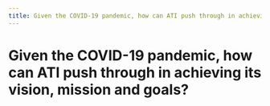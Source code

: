```yaml
---
title: Given the COVID-19 pandemic, how can ATI push through in achieving its vision, mission and goals?
---
```


# Given the COVID-19 pandemic, how can ATI push through in achieving its vision, mission and goals?
